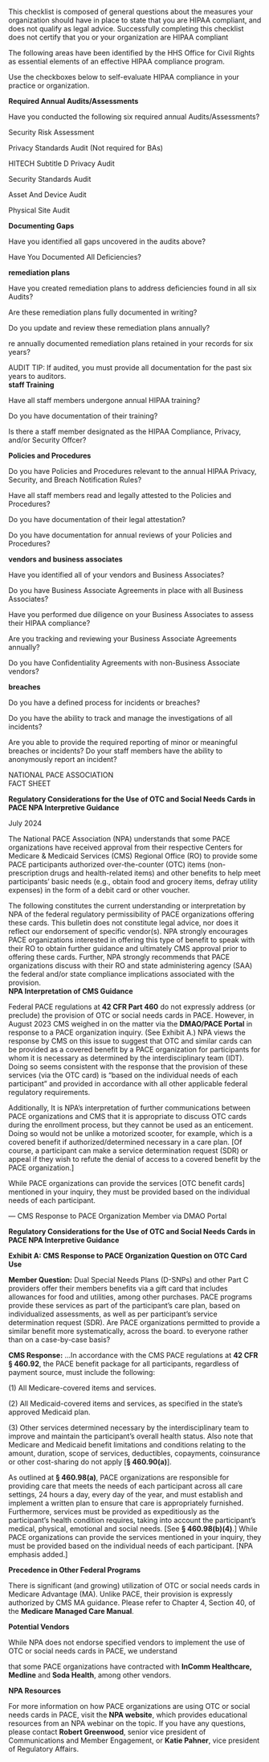 This checklist is composed of general questions about the measures your organization should have in place to state that you are HIPAA compliant, and does not qualify as legal advice. Successfully completing this checklist does not certify that you or your organization are HIPAA compliant 

The following areas have been identified by the HHS Office for Civil Rights as essential elements of an effective HIPAA compliance program. 

Use the checkboxes below to self-evaluate HIPAA compliance in your practice or organization. 

**Required Annual Audits/Assessments** 

Have you conducted the following six required annual Audits/Assessments? 

Security Risk Assessment 

Privacy Standards Audit (Not required for BAs) 

HITECH Subtitle D Privacy Audit 

Security Standards Audit 

Asset And Device Audit 

Physical Site Audit 

**Documenting Gaps** 

Have you identified all gaps uncovered in the audits above? 

Have You Documented All Deficiencies? 

**remediation plans** 

Have you created remediation plans to address deficiencies found in all six Audits? 

Are these remediation plans fully documented in writing? 

Do you update and review these remediation plans annually? 

re annually documented remediation plans retained in your records for six years? 

AUDIT TIP: If audited, you must provide all documentation for the past six years to auditors.   
**staff Training** 

Have all staff members undergone annual HIPAA training? 

Do you have documentation of their training? 

Is there a staff member designated as the HIPAA Compliance, Privacy, and/or Security Offcer? 

**Policies and Procedures** 

Do you have Policies and Procedures relevant to the annual HIPAA Privacy, Security, and Breach Notification Rules? 

Have all staff members read and legally attested to the Policies and Procedures? 

Do you have documentation of their legal attestation? 

Do you have documentation for annual reviews of your Policies and Procedures? 

**vendors and business associates** 

Have you identified all of your vendors and Business Associates? 

Do you have Business Associate Agreements in place with all Business Associates? 

Have you performed due diligence on your Business Associates to assess their HIPAA compliance? 

Are you tracking and reviewing your Business Associate Agreements annually? 

Do you have Confidentiality Agreements with non-Business Associate vendors? 

**breaches** 

Do you have a defined process for incidents or breaches? 

Do you have the ability to track and manage the investigations of all incidents? 

Are you able to provide the required reporting of minor or meaningful breaches or incidents? Do your staff members have the ability to anonymously report an incident? 






NATIONAL PACE ASSOCIATION   
FACT SHEET 

**Regulatory Considerations for the Use  of OTC and Social Needs Cards in PACE NPA Interpretive Guidance**    

July 2024 

The National PACE Association (NPA) understands that  some PACE organizations have received approval from their  respective Centers for Medicare & Medicaid Services (CMS)  Regional Office (RO) to provide some PACE participants  authorized over-the-counter (OTC) items (non-prescription  drugs and health-related items) and other benefits to help  meet participants’ basic needs (e.g., obtain food and grocery  items, defray utility expenses) in the form of a debit card or  other voucher. 

The following constitutes the current understanding or  interpretation by NPA of the federal regulatory permissibility  of PACE organizations offering these cards. This bulletin  does not constitute legal advice, nor does it reflect our  endorsement of specific vendor(s). NPA strongly encourages  PACE organizations interested in offering this type of  benefit to speak with their RO to obtain further guidance  and ultimately CMS approval prior to offering these cards.  Further, NPA strongly recommends that PACE organizations  discuss with their RO and state administering agency (SAA)  the federal and/or state compliance implications associated  with the provision.   
**NPA Interpretation of CMS Guidance** 

Federal PACE regulations at **42 CFR Part 460** do not expressly  address (or preclude) the provision of OTC or social needs  cards in PACE. However, in August 2023 CMS weighed in on  the matter via the **DMAO/PACE Portal** in response to a PACE  organization inquiry. (See Exhibit A.) NPA views the response  by CMS on this issue to suggest that OTC and similar cards  can be provided as a covered benefit by a PACE organization  for participants for whom it is necessary as determined by the  interdisciplinary team (IDT). Doing so seems consistent with  the response that the provision of these services (via the OTC  card) is “based on the individual needs of each participant”  and provided in accordance with all other applicable federal  regulatory requirements. 

Additionally, It is NPA’s interpretation of further  communications between PACE organizations and CMS that  it is appropriate to discuss OTC cards during the enrollment  process, but they cannot be used as an enticement. Doing so  would not be unlike a motorized scooter, for example, which  is a covered benefit if authorized/determined necessary  in a care plan. \[Of course, a participant can make a service  determination request (SDR) or appeal if they wish to refute  the denial of access to a covered benefit by the PACE  organization.\] 

While PACE organizations can provide the services  \[OTC benefit cards\] mentioned in your inquiry, they must  be provided based on the individual needs of each participant. 

— CMS Response to PACE Organization Member via DMAO Portal

**Regulatory Considerations for the Use  of OTC and Social Needs Cards in PACE NPA Interpretive Guidance**

**Exhibit A: CMS Response to PACE Organization Question on OTC Card Use** 

**Member Question:** Dual Special Needs Plans (D-SNPs) and other Part C providers offer their members benefits via  a gift card that includes allowances for food and utilities, among other purchases. PACE programs provide these  services as part of the participant’s care plan, based on individualized assessments, as well as per participant’s service  determination request (SDR). Are PACE organizations permitted to provide a similar benefit more systematically, across  the board. to everyone rather than on a case-by-case basis? 

**CMS Response:** …In accordance with the CMS PACE regulations at **42 CFR § 460.92**, the PACE benefit package for all  participants, regardless of payment source, must include the following: 

(1) All Medicare-covered items and services. 

(2) All Medicaid-covered items and services, as specified in the state’s approved Medicaid plan. 

(3) Other services determined necessary by the interdisciplinary team to improve and maintain the participant’s overall  health status. Also note that Medicare and Medicaid benefit limitations and conditions relating to the amount,  duration, scope of services, deductibles, copayments, coinsurance or other cost-sharing do not apply \[**§ 460.90(a)**\]. 

As outlined at **§ 460.98(a)**, PACE organizations are responsible for providing care that meets the needs of each  participant across all care settings, 24 hours a day, every day of the year, and must establish and implement a written  plan to ensure that care is appropriately furnished. Furthermore, services must be provided as expeditiously as the  participant’s health condition requires, taking into account the participant’s medical, physical, emotional and social  needs. \[See **§ 460.98(b)(4)**.\] While PACE organizations can provide the services mentioned in your inquiry, they must be  provided based on the individual needs of each participant. \[NPA emphasis added.\] 

**Precedence in Other Federal Programs**  

There is significant (and growing) utilization of OTC or social  needs cards in Medicare Advantage (MA). Unlike PACE,  their provision is expressly authorized by CMS MA guidance.  Please refer to Chapter 4, Section 40, of the **Medicare  Managed Care Manual**. 

**Potential Vendors** 

While NPA does not endorse specified vendors to implement  the use of OTC or social needs cards in PACE, we understand  

that some PACE organizations have contracted with **InComm  Healthcare, Medline** and **Soda Health**, among other vendors.  

**NPA Resources** 

For more information on how PACE organizations are using  OTC or social needs cards in PACE, visit the **NPA website**,  which provides educational resources from an NPA webinar  on the topic. If you have any questions, please contact **Robert  Greenwood**, senior vice president of Communications and  Member Engagement, or **Katie Pahner**, vice president of  Regulatory Affairs. 
